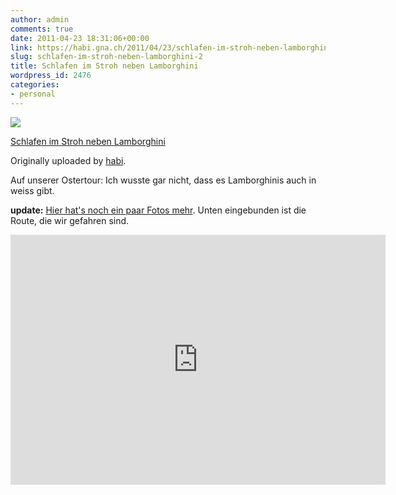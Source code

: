 ```yaml
---
author: admin
comments: true
date: 2011-04-23 18:31:06+00:00
link: https://habi.gna.ch/2011/04/23/schlafen-im-stroh-neben-lamborghini-2/
slug: schlafen-im-stroh-neben-lamborghini-2
title: Schlafen im Stroh neben Lamborghini
wordpress_id: 2476
categories:
- personal
---
```



[![](https://static.flickr.com/5305/5646586535_650e5d7d8f_m.jpg)](https://www.flickr.com/photos/habi/5646586535/)

[Schlafen im Stroh neben Lamborghini](https://www.flickr.com/photos/habi/5646586535/)

Originally uploaded by [habi](https://www.flickr.com/photos/habi/).

Auf unserer Ostertour: Ich wusste gar nicht, dass es Lamborghinis auch in weiss gibt.

**update:** [Hier hat's noch ein paar Fotos mehr](https://www.flickr.com/photos/habi/sets/72157626452670073/detail/). Unten eingebunden ist die Route, die wir gefahren sind.

<iframe src="http://www.gpsies.com/mapOnly.do?fileId=kvdecowyhyghzeja" scrolling="no" marginheight="0" marginwidth="0" width="600" height="400" frameborder="0"></iframe>
